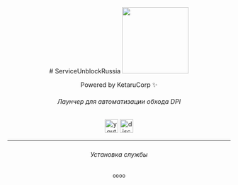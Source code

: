
<div align="center">
# ServiceUnblockRussia

<img height="150" src="https://i.imgflip.com/65efzo.gif"/>

Powered by KetaruCorp ✨
###### Лаунчер для автоматизации обхода DPI
<img src="https://img.shields.io/static/v1?message=Youtube&logo=youtube&label=&color=FF0000&logoColor=white&labelColor=&style=for-the-badge" height="30" alt="youtube logo"/> 
<img src="https://img.shields.io/static/v1?message=Discord&logo=discord&label=&color=5865f2&logoColor=white&labelColor=&style=for-the-badge" height="30" alt="discord logo"/><br>
</h2>
<hr>

<div id="logo">



###

###### Установка службы
```
оооо
```